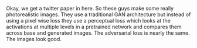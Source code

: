 Okay, we get a twitter paper in here. So these guys make some really photorealistic images. They use a traditional GAN architecture but instead of using a pixel wise loss they use a perceptual loss which looks at the activations at multiple levels in a pretrained network and compares them across base and generated images. The adversarial loss is nearly the same. The images look good.
